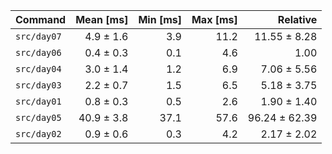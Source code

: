 | Command | Mean [ms] | Min [ms] | Max [ms] | Relative |
|:---|---:|---:|---:|---:|
| `src/day07` | 4.9 ± 1.6 | 3.9 | 11.2 | 11.55 ± 8.28 |
| `src/day06` | 0.4 ± 0.3 | 0.1 | 4.6 | 1.00 |
| `src/day04` | 3.0 ± 1.4 | 1.2 | 6.9 | 7.06 ± 5.56 |
| `src/day03` | 2.2 ± 0.7 | 1.5 | 6.5 | 5.18 ± 3.75 |
| `src/day01` | 0.8 ± 0.3 | 0.5 | 2.6 | 1.90 ± 1.40 |
| `src/day05` | 40.9 ± 3.8 | 37.1 | 57.6 | 96.24 ± 62.39 |
| `src/day02` | 0.9 ± 0.6 | 0.3 | 4.2 | 2.17 ± 2.02 |
